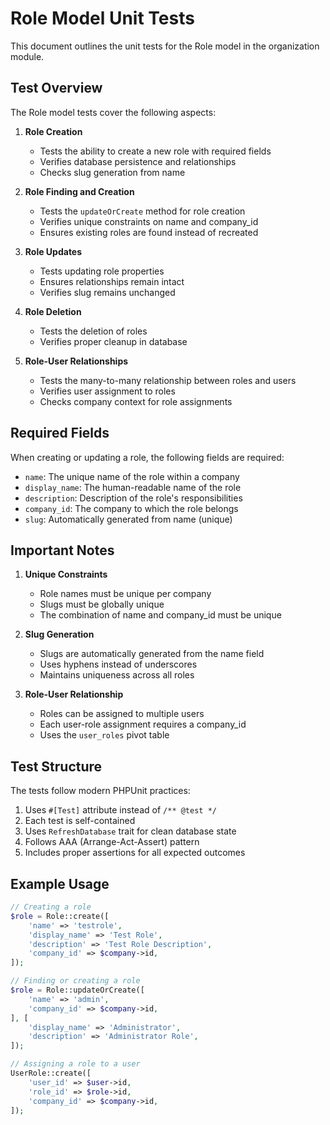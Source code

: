 # Role Model Unit Tests

This document outlines the unit tests for the Role model in the organization module.

## Test Overview

The Role model tests cover the following aspects:

1. **Role Creation**
   - Tests the ability to create a new role with required fields
   - Verifies database persistence and relationships
   - Checks slug generation from name

2. **Role Finding and Creation**
   - Tests the `updateOrCreate` method for role creation
   - Verifies unique constraints on name and company_id
   - Ensures existing roles are found instead of recreated

3. **Role Updates**
   - Tests updating role properties
   - Ensures relationships remain intact
   - Verifies slug remains unchanged

4. **Role Deletion**
   - Tests the deletion of roles
   - Verifies proper cleanup in database

5. **Role-User Relationships**
   - Tests the many-to-many relationship between roles and users
   - Verifies user assignment to roles
   - Checks company context for role assignments

## Required Fields

When creating or updating a role, the following fields are required:

- `name`: The unique name of the role within a company
- `display_name`: The human-readable name of the role
- `description`: Description of the role's responsibilities
- `company_id`: The company to which the role belongs
- `slug`: Automatically generated from name (unique)

## Important Notes

1. **Unique Constraints**
   - Role names must be unique per company
   - Slugs must be globally unique
   - The combination of name and company_id must be unique

2. **Slug Generation**
   - Slugs are automatically generated from the name field
   - Uses hyphens instead of underscores
   - Maintains uniqueness across all roles

3. **Role-User Relationship**
   - Roles can be assigned to multiple users
   - Each user-role assignment requires a company_id
   - Uses the `user_roles` pivot table

## Test Structure

The tests follow modern PHPUnit practices:

1. Uses `#[Test]` attribute instead of `/** @test */`
2. Each test is self-contained
3. Uses `RefreshDatabase` trait for clean database state
4. Follows AAA (Arrange-Act-Assert) pattern
5. Includes proper assertions for all expected outcomes

## Example Usage

```php
// Creating a role
$role = Role::create([
    'name' => 'testrole',
    'display_name' => 'Test Role',
    'description' => 'Test Role Description',
    'company_id' => $company->id,
]);

// Finding or creating a role
$role = Role::updateOrCreate([
    'name' => 'admin',
    'company_id' => $company->id,
], [
    'display_name' => 'Administrator',
    'description' => 'Administrator Role',
]);

// Assigning a role to a user
UserRole::create([
    'user_id' => $user->id,
    'role_id' => $role->id,
    'company_id' => $company->id,
]);
```
